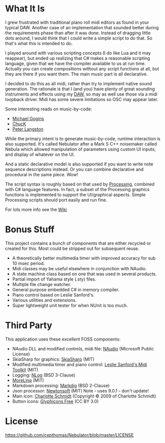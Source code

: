 
# What It Is
I grew frustrated with traditional piano roll midi editors as found in your typical DAW. Another case of an implementation that sounded better during the requirements phase than after it was done. Instead of dragging little dots around, I would think that I could write a simple script to do that. So that's what this is intended to do.  

I played around with various scripting concepts (I do like Lua and it may reappear), but ended up realizing that C# makes a reasonable scripting language, given that we have the compiler available to us at run time. Actually you can create compositions without any script functions at all, but they are there if you want them. The main music part is all declarative.  

I decided to do this as all midi, rather than try to implement native sound generation. The rationale is that I (and you) have plenty of great sounding instruments and effects using my [DAW](https://www.reaper.fm/), so may as well use those via a midi loopback driver. Midi has some severe limitations so OSC may appear later.  

Some interesting reads on music-by-code:
- [Michael Gogins](http://csoundjournal.com/issue17/gogins_composing_in_cpp.html)
- [ChucK](http://chuck.cs.princeton.edu/)
- [Peter Langston](http://www.langston.com/Papers/llfm.pdf)

While the primary intent is to generate music-by-code, runtime interaction is also supported. It's called Nebulator after a Mark S C++ noisemaker called Nebula which allowed manipulation of parameters using custom UI inputs, and display of whatever on the UI.

And a static declarative model is also supported if you want to write note sequence descriptions instead. Or you can combine declarative and procedural in the same piece. Wow!

The script syntax is roughly based on that used by [Processing](https://processing.org/), combined with C# language features. In fact, a subset of the Processing graphics functions is implemented to support the UI/graphical aspects. Simple Processing scripts should port easily and run fine.

For lots more info see the [Wiki](https://github.com/cepthomas/Nebulator/wiki)


# Bonus Stuff
This project contains a bunch of components that are either recycled or created for this. Most could be stripped out for subsequent reuse.
- A theoretically better multimedia timer with improved accuracy for sub 10 msec period.
- Midi classes may be useful elsewhere in conjunction with NAudio.
- A state machine class based on one that was used in several products.
- Partial import of Yahama style (.sty) files.
- Multiple file change watcher.
- General purpose embedded C# in memory compiler.
- Piano control based on Leslie Sanford's.
- Various utilities and extensions.
- Super lightweight unit tester for when NUnit is too much.


# Third Party
This application uses these excellent FOSS components:
- NAudio DLL and modified controls, midi file: [NAudio](https://github.com/naudio/NAudio) (Microsoft Public License)
- SkiaSharp for graphics: [SkiaSharp](https://github.com/mono/SkiaSharp) (MIT)
- Modified multimedia timer and piano control: [Leslie Sanford's Midi Toolkit](https://github.com/tebjan/Sanford.Multimedia.Midi) (MIT)
- Logging: [NLog](http://nlog-project.org/) (BSD 3-Clause)
- [MoreLinq](https://morelinq.github.io) (MIT)
- Markdown processing: [Markdig](https://github.com/lunet-io/markdig) (BSD 2-Clause)
- Json processor: [Newtonsoft](https://www.nuget.org/packages/Newtonsoft.Json/) (MIT) Note - uses 9.0.1 - don't update!
- Main icon: [Charlotte Schmidt](http://pattedemouche.free.fr/) (Copyright © 2009 of Charlotte Schmidt)
- Button icons: [Glyphicons Free](http://glyphicons.com/) (CC BY 3.0)

# License
https://github.com/cepthomas/Nebulator/blob/master/LICENSE
